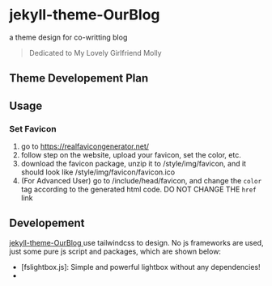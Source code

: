 # jekyll-theme-OurBlog
 a theme design for co-writting blog

> Dedicated to My Lovely Girlfriend Molly

## Theme Developement Plan

## Usage

### Set Favicon

1. go to <https://realfavicongenerator.net/>
2. follow step on the website, upload your favicon, set the color, etc.
3. download the favicon package, unzip it to /style/img/favicon, and it should look like /style/img/favicon/favicon.ico
4. (For Advanced User) go to /include/head/favicon, and change the `color` tag according to the generated html code. DO NOT CHANGE THE `href` link

## Developement

[jekyll-theme-OurBlog ](./) use tailwindcss to design. No js frameworks are used, just some pure js script and packages, which are shown below:

- [fslightbox.js]: Simple and powerful lightbox without any dependencies!
- 